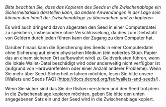 
*Bitte beachten Sie, dass das Kopieren des Seeds in die Zwischenablage ein Sicherheitsrisiko darstellen kann, da andere Anwendungen in der Lage sein können den Inhalt der Zwischenablage zu überwachen und zu kopieren.*

Es wird auch dringend davon abgeraten den Seed in einer Computerdatei zu speichern, insbesondere ohne Verschlüsselung, da dies zum Diebstahl von Geldern durch jeden führen kann der Zugang zu dem Computer hat. 

Darüber hinaus kann die Speicherung des Seeds in einer Computerdatei ohne Sicherung auf einem physischen Medium (ein notiertes Stück Papier das an einem sicheren Ort aufbewahrt wird) zu Geldverlusten führen, wenn die lokale Wallet-Datei beschädigt wird oder anderweitig nicht verfügbar ist (aufgrund von Hardwarefehlern oder einer Anzahl anderer Probleme). Wenn Sie mehr über Seed-Sicherheit erfahren möchten,
lesen Sie bitte unsere [Wallets und Seeds FAQ] (https://docs.decred.org/faq/wallets-and-seeds/).

Wenn Sie sicher sind das Sie die Risiken verstehen und den Seed trotzdem in die Zwischenablage kopieren möchten, geben Sie bitte den unten angegebenen Satz ein und der Seed wird in die Zwischenablage kopiert.
